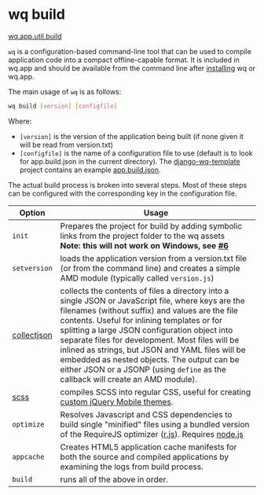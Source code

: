 wq build
========
[wq.app.util.build]

`wq` is a configuration-based command-line tool that can be used to compile application code into a compact offline-capable format.  It is included in wq.app and should be available from the command line after [installing] wq or wq.app.

The main usage of `wq` is as follows:
```bash
wq build [version] [configfile]
```
Where:

  * `[version]` is the version of the application being built (if none given it will be read from version.txt)
  * `[configfile]` is the name of a configuration file to use (default is to look for app.build.json in the current directory).  The [django-wq-template] project contains an example [app.build.json].

The actual build process is broken into several steps.  Most of these steps can be configured with the corresponding key in the configuration file.

| Option | Usage
| ------ | -----------
| `init` | Prepares the project for build by adding symbolic links from the project folder to the wq assets<br> **Note: this will not work on Windows, see [#6]**
| `setversion` | loads the application version from a version.txt file (or from the command line) and creates a simple AMD module (typically called `version.js`)
| [collectjson] | collects the contents of files a directory into a single JSON or JavaScript file, where keys are the filenames (without suffix) and values are the file contents.  Useful for inlining templates or for splitting a large JSON configuration object into separate files for development.  Most files will be inlined as strings, but JSON and YAML files will be embedded as nested objects.  The output can be either JSON or a JSONP (using `define` as the callback will create an AMD module).
| [scss] | compiles SCSS into regular CSS, useful for creating [custom jQuery Mobile themes].
| `optimize` | Resolves Javascript and CSS dependencies to build single "minified" files using a bundled version of the RequireJS optimizer ([r.js]).  Requires [node.js]
| `appcache` | Creates HTML5 application cache manifests for both the source and compiled applications by examining the logs from build process.
| `build` | runs all of the above in order.

[wq.app.util.build]: https://github.com/wq/wq.app/blob/master/util/build.py
[installing]: http://wq.io/docs/setup
[django-wq-template]: https://github.com/wq/django-wq-template
[app.build.json]: https://github.com/wq/django-wq-template/blob/master/app/app.build.json
[#6]: https://github.com/wq/wq.app/issues/6
[scss]: http://wq.io/docs/scss
[collectjson]: http://wq.io/docs/collectjson
[custom jQuery Mobile themes]: http://wq.io/docs/jquery-mobile-scss-themes
[r.js]: http://requirejs.org/docs/optimization.html
[node.js]: http://nodejs.org
